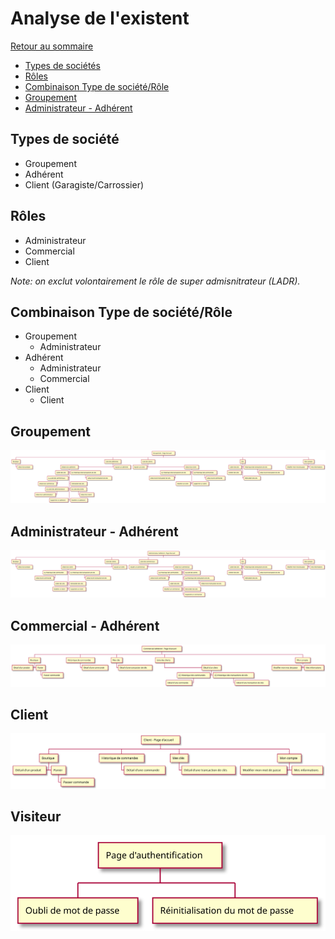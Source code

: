# Analyse de l'existent

[Retour au sommaire](index.md)

* [Types de sociétés](#types-de-socit)
* [Rôles](#rles)
* [Combinaison Type de société/Rôle](#combinaison-type-de-socitrle)
* [Groupement](#groupement)
* [Administrateur - Adhérent](#administrateur---adhrent)

## Types de société
* Groupement
* Adhérent
* Client (Garagiste/Carrossier)

## Rôles 
* Administrateur
* Commercial
* Client

*Note: on exclut volontairement le rôle de super admisnitrateur (LADR).*

## Combinaison Type de société/Rôle
* Groupement
    * Administrateur
* Adhérent
    * Administrateur
    * Commercial
* Client
    * Client
    
## Groupement
[![Key Privilege](images/groupement.svg)](uml/v1/groupement.txt)

## Administrateur - Adhérent
[![Key Privilege](images/administrateur.svg)](uml/v1/administrateur.txt)

## Commercial - Adhérent
[![Key Privilege](images/commercial.svg)](uml/v1/commercial.txt)

## Client
[![Key Privilege](images/client.svg)](uml/v1/client.txt)

## Visiteur
[![Key Privilege](images/visiteur.svg)](uml/v1/visiteur.txt)
